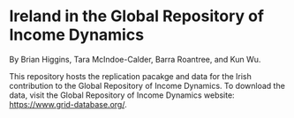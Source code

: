 # Ireland in the Global Repository of Income Dynamics
By Brian Higgins, Tara McIndoe-Calder, Barra Roantree, and Kun Wu. 

This repository hosts the replication pacakge and data for the Irish contribution to the Global Repository of Income Dynamics. To download the data, visit the Global Repository of Income Dynamics website: https://www.grid-database.org/. 
